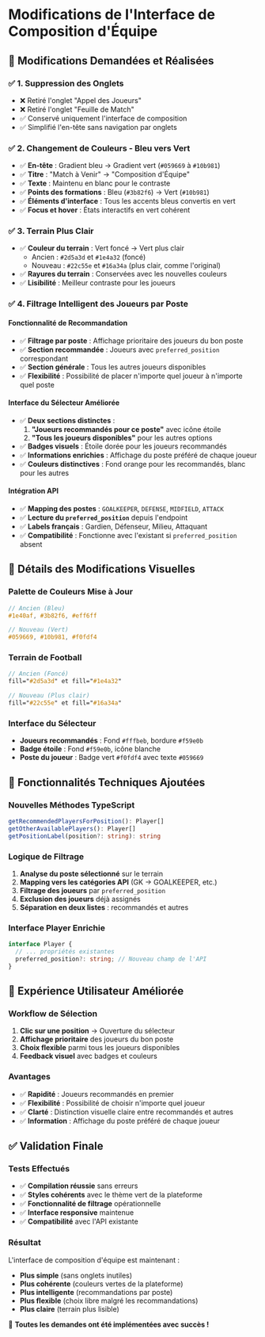 # Modifications de l'Interface de Composition d'Équipe

## 🎯 Modifications Demandées et Réalisées

### ✅ 1. **Suppression des Onglets**
- ❌ Retiré l'onglet "Appel des Joueurs"
- ❌ Retiré l'onglet "Feuille de Match"
- ✅ Conservé uniquement l'interface de composition
- ✅ Simplifié l'en-tête sans navigation par onglets

### ✅ 2. **Changement de Couleurs - Bleu vers Vert**
- ✅ **En-tête** : Gradient bleu → Gradient vert (`#059669` à `#10b981`)
- ✅ **Titre** : "Match à Venir" → "Composition d'Équipe" 
- ✅ **Texte** : Maintenu en blanc pour le contraste
- ✅ **Points des formations** : Bleu (`#3b82f6`) → Vert (`#10b981`)
- ✅ **Éléments d'interface** : Tous les accents bleus convertis en vert
- ✅ **Focus et hover** : États interactifs en vert cohérent

### ✅ 3. **Terrain Plus Clair**
- ✅ **Couleur du terrain** : Vert foncé → Vert plus clair
  - Ancien : `#2d5a3d` et `#1e4a32` (foncé)
  - Nouveau : `#22c55e` et `#16a34a` (plus clair, comme l'original)
- ✅ **Rayures du terrain** : Conservées avec les nouvelles couleurs
- ✅ **Lisibilité** : Meilleur contraste pour les joueurs

### ✅ 4. **Filtrage Intelligent des Joueurs par Poste**

#### Fonctionnalité de Recommandation
- ✅ **Filtrage par poste** : Affichage prioritaire des joueurs du bon poste
- ✅ **Section recommandée** : Joueurs avec `preferred_position` correspondant
- ✅ **Section générale** : Tous les autres joueurs disponibles
- ✅ **Flexibilité** : Possibilité de placer n'importe quel joueur à n'importe quel poste

#### Interface du Sélecteur Améliorée
- ✅ **Deux sections distinctes** :
  1. **"Joueurs recommandés pour ce poste"** avec icône étoile
  2. **"Tous les joueurs disponibles"** pour les autres options
- ✅ **Badges visuels** : Étoile dorée pour les joueurs recommandés
- ✅ **Informations enrichies** : Affichage du poste préféré de chaque joueur
- ✅ **Couleurs distinctives** : Fond orange pour les recommandés, blanc pour les autres

#### Intégration API
- ✅ **Mapping des postes** : `GOALKEEPER`, `DEFENSE`, `MIDFIELD`, `ATTACK`
- ✅ **Lecture du `preferred_position`** depuis l'endpoint
- ✅ **Labels français** : Gardien, Défenseur, Milieu, Attaquant
- ✅ **Compatibilité** : Fonctionne avec l'existant si `preferred_position` absent

## 🎨 Détails des Modifications Visuelles

### Palette de Couleurs Mise à Jour
```scss
// Ancien (Bleu)
#1e40af, #3b82f6, #eff6ff

// Nouveau (Vert)
#059669, #10b981, #f0fdf4
```

### Terrain de Football
```scss
// Ancien (Foncé)
fill="#2d5a3d" et fill="#1e4a32"

// Nouveau (Plus clair)
fill="#22c55e" et fill="#16a34a"
```

### Interface du Sélecteur
- **Joueurs recommandés** : Fond `#fffbeb`, bordure `#f59e0b`
- **Badge étoile** : Fond `#f59e0b`, icône blanche
- **Poste du joueur** : Badge vert `#f0fdf4` avec texte `#059669`

## 🔧 Fonctionnalités Techniques Ajoutées

### Nouvelles Méthodes TypeScript
```typescript
getRecommendedPlayersForPosition(): Player[]
getOtherAvailablePlayers(): Player[]
getPositionLabel(position?: string): string
```

### Logique de Filtrage
1. **Analyse du poste sélectionné** sur le terrain
2. **Mapping vers les catégories API** (GK → GOALKEEPER, etc.)
3. **Filtrage des joueurs** par `preferred_position`
4. **Exclusion des joueurs** déjà assignés
5. **Séparation en deux listes** : recommandés et autres

### Interface Player Enrichie
```typescript
interface Player {
  // ... propriétés existantes
  preferred_position?: string; // Nouveau champ de l'API
}
```

## 📱 Expérience Utilisateur Améliorée

### Workflow de Sélection
1. **Clic sur une position** → Ouverture du sélecteur
2. **Affichage prioritaire** des joueurs du bon poste
3. **Choix flexible** parmi tous les joueurs disponibles
4. **Feedback visuel** avec badges et couleurs

### Avantages
- ✅ **Rapidité** : Joueurs recommandés en premier
- ✅ **Flexibilité** : Possibilité de choisir n'importe quel joueur
- ✅ **Clarté** : Distinction visuelle claire entre recommandés et autres
- ✅ **Information** : Affichage du poste préféré de chaque joueur

## ✅ Validation Finale

### Tests Effectués
- ✅ **Compilation réussie** sans erreurs
- ✅ **Styles cohérents** avec le thème vert de la plateforme
- ✅ **Fonctionnalité de filtrage** opérationnelle
- ✅ **Interface responsive** maintenue
- ✅ **Compatibilité** avec l'API existante

### Résultat
L'interface de composition d'équipe est maintenant :
- **Plus simple** (sans onglets inutiles)
- **Plus cohérente** (couleurs vertes de la plateforme)
- **Plus intelligente** (recommandations par poste)
- **Plus flexible** (choix libre malgré les recommandations)
- **Plus claire** (terrain plus lisible)

🎉 **Toutes les demandes ont été implémentées avec succès !**